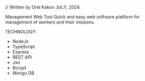 // Written by Orel Kakon JULY, 2024.

Management Web Tool
Quick and easy web software platform for management of workers and their missions.

TECHNOLOGY:
* NodeJs
* TypeScript
* Express
* REST API
* Jwt
* Bcrypt
* Mongo DB 